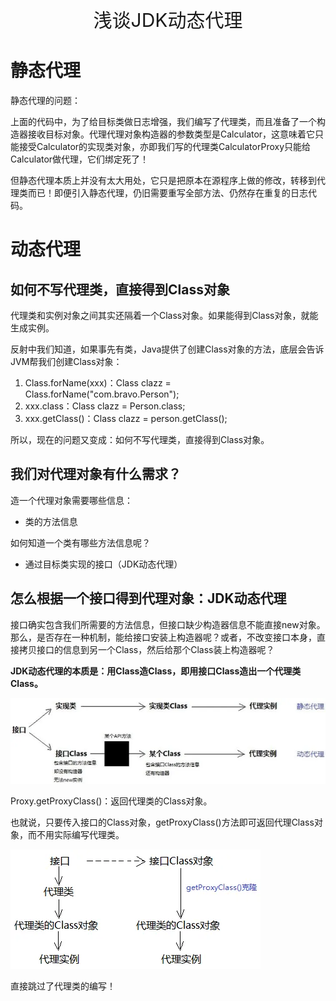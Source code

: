<p align="center">
   <a style="font-size:30px;"> 浅谈JDK动态代理 </a>

</p>


# 静态代理
静态代理的问题：

上面的代码中，为了给目标类做日志增强，我们编写了代理类，而且准备了一个构造器接收目标对象。代理代理对象构造器的参数类型是Calculator，这意味着它只能接受Calculator的实现类对象，亦即我们写的代理类CalculatorProxy只能给Calculator做代理，它们绑定死了！

但静态代理本质上并没有太大用处，它只是把原本在源程序上做的修改，转移到代理类而已！即便引入静态代理，仍旧需要重写全部方法、仍然存在重复的日志代码。

# 动态代理

## 如何不写代理类，直接得到Class对象

代理类和实例对象之间其实还隔着一个Class对象。如果能得到Class对象，就能生成实例。

反射中我们知道，如果事先有类，Java提供了创建Class对象的方法，底层会告诉JVM帮我们创建Class对象：
1. Class.forName(xxx)：Class<Person> clazz = Class.forName("com.bravo.Person");
2. xxx.class：Class<Person> clazz = Person.class;
3. xxx.getClass()：Class<Person> clazz = person.getClass();

所以，现在的问题又变成：如何不写代理类，直接得到Class对象。

## 我们对代理对象有什么需求？

造一个代理对象需要哪些信息：

- 类的方法信息

如何知道一个类有哪些方法信息呢？

- 通过目标类实现的接口（JDK动态代理）



## 怎么根据一个接口得到代理对象：JDK动态代理

接口确实包含我们所需要的方法信息，但接口缺少构造器信息不能直接new对象。那么，是否存在一种机制，能给接口安装上构造器呢？或者，不改变接口本身，直接拷贝接口的信息到另一个Class，然后给那个Class装上构造器呢？

**JDK动态代理的本质是：用Class造Class，即用接口Class造出一个代理类Class。**

![2024-06-02-17-36-31.png](assets/2024-06-02-17-36-31.png)

Proxy.getProxyClass()：返回代理类的Class对象。

也就说，只要传入接口的Class对象，getProxyClass()方法即可返回代理Class对象，而不用实际编写代理类。

![2024-06-02-14-20-38.png](assets/2024-06-02-14-20-38.png)

直接跳过了代理类的编写！
